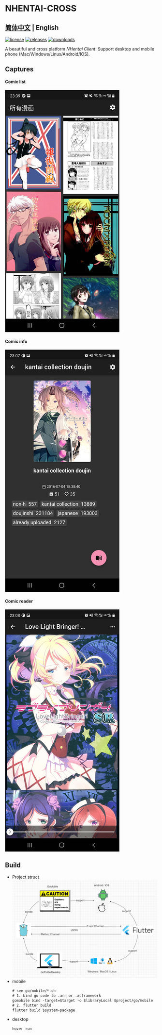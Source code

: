 # NHENTAI-CROSS

## [简体中文](README.md) | English

[![license](https://img.shields.io/github/license/niuhuan/nhentai-cross)](https://raw.githubusercontent.com/niuhuan/pikapika/master/LICENSE)
[![releases](https://img.shields.io/github/v/release/niuhuan/nhentai-cross)](https://github.com/niuhuan/pikapika/releases)
[![downloads](https://img.shields.io/github/downloads/niuhuan/nhentai-cross/total)](https://github.com/niuhuan/pikapika/releases)

A beautiful and cross platform *NHentai Client*. Support desktop and mobile phone (Mac/Windows/Linux/Android/IOS).

## Captures

#### Comic list

![](images/comic_list.png)

#### Comic info

![](images/comic_info.png)

#### Comic reader

![](images/comic_reader.png)


## Build

- Project struct
  ![](images/technologies.png)
- mobile
  ```shell
  # see go/mobile/*.sh
  # 1. bind go code to .arr or .xcframework
  gomobile bind -target=$target -o $libraryLocal $project/go/mobile
  # 2. flutter build
  flutter build $system-package
  ```
- desktop
  ```shell
  hover run
  ```
